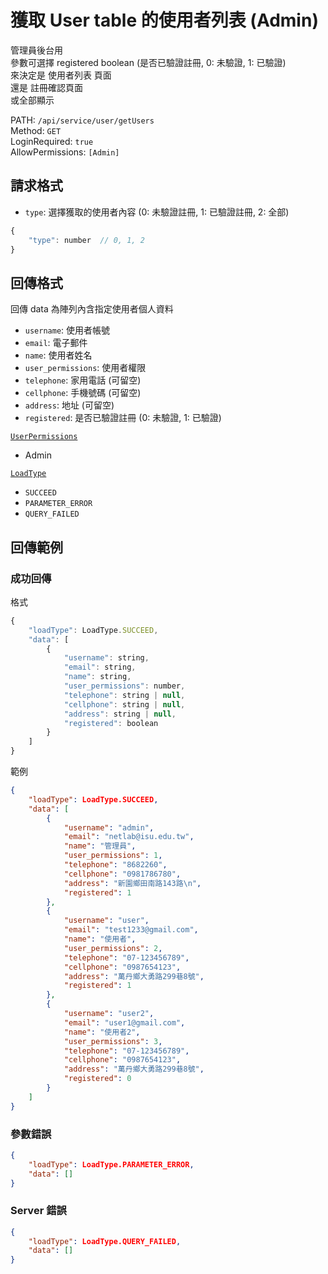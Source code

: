 # 獲取 User table 的使用者列表 (Admin)

管理員後台用  
參數可選擇 registered  boolean    (是否已驗證註冊, 0: 未驗證, 1: 已驗證)  
來決定是 使用者列表 頁面  
還是 註冊確認頁面  
或全部顯示  

PATH: `/api/service/user/getUsers`  
Method: `GET`  
LoginRequired: `true`  
AllowPermissions: `[Admin]`  


## 請求格式
* `type`: 選擇獲取的使用者內容 (0: 未驗證註冊, 1: 已驗證註冊, 2: 全部)

```js
{
    "type": number  // 0, 1, 2
}
```


## 回傳格式

回傳 data 為陣列內含指定使用者個人資料  

* `username`: 使用者帳號
* `email`: 電子郵件
* `name`: 使用者姓名
* `user_permissions`: 使用者權限
* `telephone`: 家用電話 (可留空)
* `cellphone`: 手機號碼 (可留空)
* `address`: 地址 (可留空)
* `registered`: 是否已驗證註冊 (0: 未驗證, 1: 已驗證)

[`UserPermissions`](../../types.md#userpermissions)  
* Admin

[`LoadType`](../../types.md#loadtype)  
* `SUCCEED`
* `PARAMETER_ERROR`
* `QUERY_FAILED`



## 回傳範例
### 成功回傳
格式
```js
{
    "loadType": LoadType.SUCCEED,
    "data": [
        {
            "username": string,
            "email": string,
            "name": string,
            "user_permissions": number,
            "telephone": string | null,
            "cellphone": string | null,
            "address": string | null,
            "registered": boolean
        }
    ]
}
```
範例
```json
{
    "loadType": LoadType.SUCCEED,
    "data": [
        {
            "username": "admin",
            "email": "netlab@isu.edu.tw",
            "name": "管理員",
            "user_permissions": 1,
            "telephone": "8682260",
            "cellphone": "0981786780",
            "address": "新園鄉田南路143路\n",
            "registered": 1
        },
        {
            "username": "user",
            "email": "test1233@gmail.com",
            "name": "使用者",
            "user_permissions": 2,
            "telephone": "07-123456789",
            "cellphone": "0987654123",
            "address": "萬丹鄉大勇路299巷8號",
            "registered": 1
        },
        {
            "username": "user2",
            "email": "user1@gmail.com",
            "name": "使用者2",
            "user_permissions": 3,
            "telephone": "07-123456789",
            "cellphone": "0987654123",
            "address": "萬丹鄉大勇路299巷8號",
            "registered": 0
        }
    ]
}
```

### 參數錯誤
```json
{
    "loadType": LoadType.PARAMETER_ERROR,
    "data": []
}
```

### Server 錯誤  
```json
{
    "loadType": LoadType.QUERY_FAILED,
    "data": []
}
```
